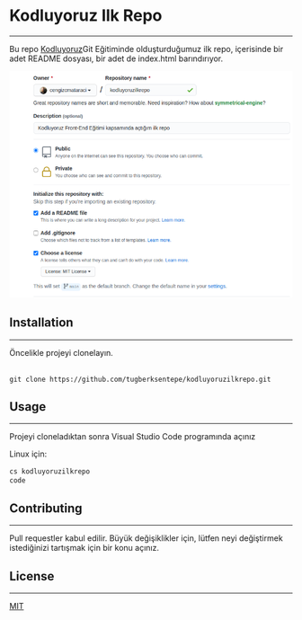 # Kodluyoruz Ilk Repo

---
Bu repo [Kodluyoruz](https://kodluyoruz.org/)Git Eğitiminde olduşturduğumuz ilk repo, içerisinde bir adet README dosyası, bir adet de index.html barındırıyor.

![Görsel](https://raw.githubusercontent.com/Kodluyoruz/taskforce/main/git/odev1/figures/github.png)

## Installation 

---
Öncelikle projeyi clonelayın.

```

git clone https://github.com/tugberksentepe/kodluyoruzilkrepo.git

```

## Usage 

---
Projeyi cloneladıktan sonra Visual Studio Code programında açınız

Linux için: 

```
cs kodluyoruzilkrepo
code
```

## Contributing

----
Pull requestler kabul edilir. Büyük değişiklikler için, lütfen neyi değiştirmek istediğinizi tartışmak için bir konu açınız.

## License

---
[MIT](https://choosealicense.com/licenses/mit/)